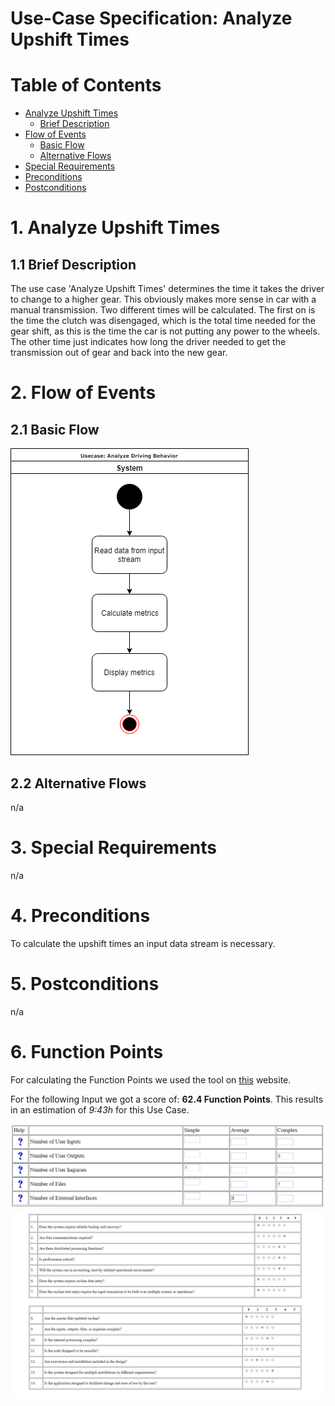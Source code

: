 # Use-Case Specification: Analyze Upshift Times
# Table of Contents
- [Analyze Upshift Times](#1-analyze-upshift-times)
    - [Brief Description](#11-brief-description)
- [Flow of Events](#2-flow-of-events)
    - [Basic Flow](#21-basic-flow)
    - [Alternative Flows](#22-alternative-flows)
- [Special Requirements](#3-special-requirements)
- [Preconditions](#4-preconditions)
- [Postconditions](#5-postconditions)

# 1. Analyze Upshift Times
## 1.1 Brief Description
The use case 'Analyze Upshift Times' determines the time it takes the driver to change to a higher gear. This obviously makes more sense in car with a manual transmission. Two different times will be calculated. The first on is the time the clutch was disengaged, which is the total time needed for the gear shift, as this is the time the car is not putting any power to the wheels. The other time just indicates how long the driver needed to get the transmission out of gear and back into the new gear.

# 2. Flow of Events
## 2.1 Basic Flow
![Analyze Upshift Times UML](UML.png "UML")

## 2.2 Alternative Flows
n/a

# 3. Special Requirements
n/a

# 4. Preconditions
To calculate the upshift times an input data stream is necessary.

# 5. Postconditions
n/a

# 6. Function Points
For calculating the Function Points we used the tool on [this](http://groups.umd.umich.edu/cis/course.des/cis375/projects/fp99/main.html) website.

For the following Input we got a score of: **62.4 Function Points**.
This results in an estimation of *9:43h* for this Use Case.

![Analyze Upshift Times Input](AnalyzeUpshiftTimesInput.png "Function Point Calculation Input")
![Analyze Upshift Times Questions](AnalyzeUpshiftTimesQuestions.jpg "Function Point Calculation Questions")
